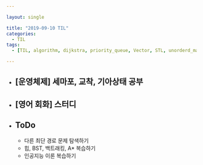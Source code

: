 ```yaml
---

layout: single

title: "2019-09-10 TIL"
categories:
  - TIL
tags:
  - [TIL, algorithm, dijkstra, priority_queue, Vector, STL, unorderd_map]

---
```


- ## [운영체제] 세마포, 교착, 기아상태 공부

- ## [영어 회화] 스터디

- ## ToDo

  - 다른 최단 경로 문제 탐색하기
  - 힙, BST, 백트래킹, A* 복습하기
  - 인공지능 이론 복습하기


